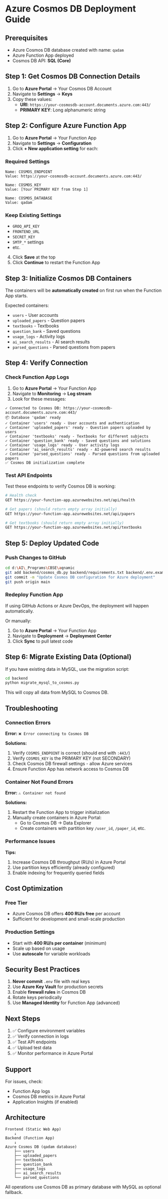 # Azure Cosmos DB Deployment Guide

## Prerequisites
- Azure Cosmos DB database created with name: `qadam`
- Azure Function App deployed
- Cosmos DB API: **SQL (Core)**

## Step 1: Get Cosmos DB Connection Details

1. Go to **Azure Portal** → Your Cosmos DB Account
2. Navigate to **Settings** → **Keys**
3. Copy these values:
   - **URI**: `https://your-cosmosdb-account.documents.azure.com:443/`
   - **PRIMARY KEY**: Long alphanumeric string

## Step 2: Configure Azure Function App

1. Go to **Azure Portal** → Your Function App
2. Navigate to **Settings** → **Configuration**
3. Click **+ New application setting** for each:

### Required Settings

```
Name: COSMOS_ENDPOINT
Value: https://your-cosmosdb-account.documents.azure.com:443/

Name: COSMOS_KEY
Value: [Your PRIMARY KEY from Step 1]

Name: COSMOS_DATABASE
Value: qadam
```

### Keep Existing Settings
- `GROQ_API_KEY`
- `FRONTEND_URL`
- `SECRET_KEY`
- `SMTP_*` settings
- etc.

4. Click **Save** at the top
5. Click **Continue** to restart the Function App

## Step 3: Initialize Cosmos DB Containers

The containers will be **automatically created** on first run when the Function App starts.

Expected containers:
- `users` - User accounts
- `uploaded_papers` - Question papers
- `textbooks` - Textbooks
- `question_bank` - Saved questions
- `usage_logs` - Activity logs
- `ai_search_results` - AI search results
- `parsed_questions` - Parsed questions from papers

## Step 4: Verify Connection

### Check Function App Logs

1. Go to **Azure Portal** → Your Function App
2. Navigate to **Monitoring** → **Log stream**
3. Look for these messages:

```
✓ Connected to Cosmos DB: https://your-cosmosdb-account.documents.azure.com:443/
📦 Database 'qadam' ready
✓ Container 'users' ready - User accounts and authentication
✓ Container 'uploaded_papers' ready - Question papers uploaded by users
✓ Container 'textbooks' ready - Textbooks for different subjects
✓ Container 'question_bank' ready - Saved questions and solutions
✓ Container 'usage_logs' ready - User activity logs
✓ Container 'ai_search_results' ready - AI-powered search results
✓ Container 'parsed_questions' ready - Parsed questions from uploaded papers
✅ Cosmos DB initialization complete
```

### Test API Endpoints

Test these endpoints to verify Cosmos DB is working:

```bash
# Health check
GET https://your-function-app.azurewebsites.net/api/health

# Get papers (should return empty array initially)
GET https://your-function-app.azurewebsites.net/api/papers

# Get textbooks (should return empty array initially)
GET https://your-function-app.azurewebsites.net/api/textbooks
```

## Step 5: Deploy Updated Code

### Push Changes to GitHub

```bash
cd d:\AI\_Programs\CBSE\aqnamic
git add backend/cosmos_db.py backend/requirements.txt backend/.env.example
git commit -m "Update Cosmos DB configuration for Azure deployment"
git push origin main
```

### Redeploy Function App

If using GitHub Actions or Azure DevOps, the deployment will happen automatically.

Or manually:
1. Go to **Azure Portal** → Your Function App
2. Navigate to **Deployment** → **Deployment Center**
3. Click **Sync** to pull latest code

## Step 6: Migrate Existing Data (Optional)

If you have existing data in MySQL, use the migration script:

```bash
cd backend
python migrate_mysql_to_cosmos.py
```

This will copy all data from MySQL to Cosmos DB.

## Troubleshooting

### Connection Errors

**Error:** `❌ Error connecting to Cosmos DB`

**Solutions:**
1. Verify `COSMOS_ENDPOINT` is correct (should end with `:443/`)
2. Verify `COSMOS_KEY` is the PRIMARY KEY (not SECONDARY)
3. Check Cosmos DB firewall settings - allow Azure services
4. Ensure Function App has network access to Cosmos DB

### Container Not Found Errors

**Error:** `⚠️ Container not found`

**Solutions:**
1. Restart the Function App to trigger initialization
2. Manually create containers in Azure Portal:
   - Go to Cosmos DB → Data Explorer
   - Create containers with partition key `/user_id`, `/paper_id`, etc.

### Performance Issues

**Tips:**
1. Increase Cosmos DB throughput (RU/s) in Azure Portal
2. Use partition keys efficiently (already configured)
3. Enable indexing for frequently queried fields

## Cost Optimization

### Free Tier
- Azure Cosmos DB offers **400 RU/s free** per account
- Sufficient for development and small-scale production

### Production Settings
- Start with **400 RU/s per container** (minimum)
- Scale up based on usage
- Use **autoscale** for variable workloads

## Security Best Practices

1. **Never commit** `.env` file with real keys
2. Use **Azure Key Vault** for production secrets
3. Enable **firewall rules** in Cosmos DB
4. Rotate keys periodically
5. Use **Managed Identity** for Function App (advanced)

## Next Steps

1. ✅ Configure environment variables
2. ✅ Verify connection in logs
3. ✅ Test API endpoints
4. ✅ Upload test data
5. ✅ Monitor performance in Azure Portal

## Support

For issues, check:
- Function App logs
- Cosmos DB metrics in Azure Portal
- Application Insights (if enabled)

## Architecture

```
Frontend (Static Web App)
    ↓
Backend (Function App)
    ↓
Azure Cosmos DB (qadam database)
    ├── users
    ├── uploaded_papers
    ├── textbooks
    ├── question_bank
    ├── usage_logs
    ├── ai_search_results
    └── parsed_questions
```

All operations use Cosmos DB as primary database with MySQL as optional fallback.
